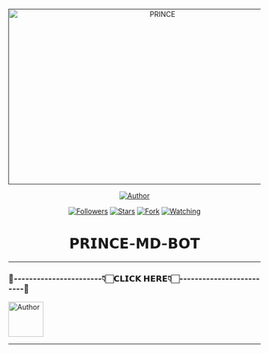 <p align="center">  
  <a href="">
    <img alt="PRINCE" width="600" height="350" src="https://imgur.com/gallery/L1bAYls.jpeg">
  </a>
</p>



<p align="center">
<a href="https://github.com/PRINCE-GDS/THE-PRINCE-BOT"><img title="Author" src="https://img.shields.io/badge/THE PRINCE BOT-black?style=for-the-badge&logo=github"></a>
<p/>

<p align="center">
<a href="https://github.com/PRINCE-GDS?tab=followers"><img title="Followers" src="https://img.shields.io/github/followers/PRINCE-GDS?label=Followers&style=social"></a>
<a href="https://github.com/PRINCE-GDS/THE-PRINCE-BOT/stargazers/"><img title="Stars" src="https://img.shields.io/github/stars/PRINCE-GDS/THE-PRINCE-BOT?&style=social"></a>
<a href="https://github.com/PRINCE-GDS/THE-PRINCE-BOT/network/members"><img title="Fork" src="https://img.shields.io/github/forks/PRINCE-GDS/THE-PRINCE-BOT?style=social"></a>
<a href="https://github.com/PRINCE-GDS/THE-PRINCE-BOT/watchers"><img title="Watching" src="https://img.shields.io/github/watchers/PRINCE-GDS/THE-PRINCE-BOT?label=Watching&style=social"></a>
</p>
 
 <h1 align="center">𝗣𝗥𝗜𝗡𝗖𝗘-𝗠𝗗-𝗕𝗢𝗧</h1>

****


### 💌-----------------------👇🏻𝗖𝗟𝗜𝗖𝗞 𝗛𝗘𝗥𝗘👇🏻-------------------------💌


<p align="left">
<a href="https://gd-sdeploy.vercel.app/PRINCE-MD-WEB-main/projects/index.html"><img height= "70" title="Author" src="https://img.shields.io/badge/𝗣𝗥𝗜𝗡𝗖𝗘 𝗕𝗢𝗧 𝗔𝗟𝗟 𝗗𝗘𝗣𝗟𝗢𝗬𝗠𝗘𝗡𝗧𝗦-032B44?style=for-the-badge&logo=vercel"></a>
<p/>


****





